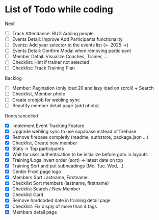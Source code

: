 # List of Todo while coding

Next

- [ ] Track Attendance: BUG Adding people 
- [ ] Events Detail: Improve Add Participants functionality 
- [ ] Events: Add year selector to the events list (<- 2025 ->)
- [ ] Events Detail: Confirm Modal when removing participant
- [ ] Member Detail: Visualize Coaches, Trainer, ...
- [ ] Checklist: Hint if trainer not selected
- [ ] Checklist: Track Training Plan

Backlog

- [ ] Member: Pagination (only load 20 and lazy load on scroll) + Search
- [ ] Checklist, Member photo
- [ ] Create cronjob for webling sync
- [ ] Beautify member detail page (add photo)

Done/cancelled

- [x] Implement Event Tracking Feature
- [x] Upgrade webling sync to use supabase instead of firebase
- [x] Remove firebase completly (readme, authstore, package.json ...)
- [x] Checklist, Create new member
- [x] Stats -> Top participants
- [x] Wait for user authentication to be initialize before goto in layouts
- [x] Training/Logs invert order (sort) -> latest date on top
- [x] Training Sort and put subheadings (Mo, Tue, Wed, ..)
- [x] Center Front page logo
- [x] Members Sort Lastname, Firstname
- [x] Checklist Sort members (lastname, firstname)
- [x] Checklist Search / New Member
- [x] Checklist Card
- [x] Remove hardcoded date in training detail page
- [x] Checklist: Fix disply of more than 4 tags
- [x] Members detail page
